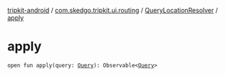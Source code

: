 [tripkit-android](../../index.md) / [com.skedgo.tripkit.ui.routing](../index.md) / [QueryLocationResolver](index.md) / [apply](./apply.md)

# apply

`open fun apply(query: `[`Query`](../../com.skedgo.tripkit.common.model/-query/index.md)`): Observable<`[`Query`](../../com.skedgo.tripkit.common.model/-query/index.md)`>`